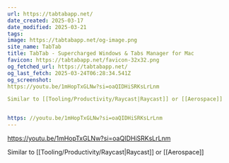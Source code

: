 ```yaml
---
url: https://tabtabapp.net/
date_created: 2025-03-17
date_modified: 2025-03-21
tags: 
image: https://tabtabapp.net/og-image.png
site_name: TabTab
title: TabTab - Supercharged Windows & Tabs Manager for Mac
favicon: https://tabtabapp.net/favicon-32x32.png
og_fetched_url: https://tabtabapp.net/
og_last_fetch: 2025-03-24T06:28:34.541Z
og_screenshot: 
https://youtu.be/1mHopTxGLNw?si=oaQIDHiSRKsLrLnm

Similar to [[Tooling/Productivity/Raycast|Raycast]] or [[Aerospace]]


https: //youtu.be/1mHopTxGLNw?si=oaQIDHiSRKsLrLnm
---
```


https://youtu.be/1mHopTxGLNw?si=oaQIDHiSRKsLrLnm

Similar to [[Tooling/Productivity/Raycast|Raycast]] or [[Aerospace]]

